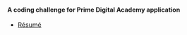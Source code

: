 #### A coding challenge for Prime Digital Academy application
- [Résumé](thisisserious.github.io/resume.html)
